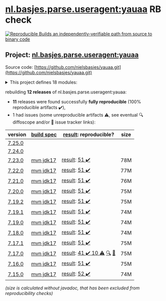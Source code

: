 [nl.basjes.parse.useragent:yauaa](https://central.sonatype.com/artifact/nl.basjes.parse.useragent/yauaa/versions) RB check
=======

[![Reproducible Builds](https://reproducible-builds.org/images/logos/rb.svg) an independently-verifiable path from source to binary code](https://reproducible-builds.org/)

## Project: [nl.basjes.parse.useragent:yauaa](https://central.sonatype.com/artifact/nl.basjes.parse.useragent/yauaa/versions)

Source code: [https://github.com/nielsbasjes/yauaa.git](https://github.com/nielsbasjes/yauaa.git)

<details><summary>This project defines 18 modules:</summary>

* [nl.basjes.parse.useragent:yauaa](https://central.sonatype.com/artifact/nl.basjes.parse.useragent/yauaa/7.23.0)
* [nl.basjes.parse.useragent:yauaa-beam](https://central.sonatype.com/artifact/nl.basjes.parse.useragent/yauaa-beam/7.23.0)
* [nl.basjes.parse.useragent:yauaa-beam-sql](https://central.sonatype.com/artifact/nl.basjes.parse.useragent/yauaa-beam-sql/7.23.0)
* [nl.basjes.parse.useragent:yauaa-drill](https://central.sonatype.com/artifact/nl.basjes.parse.useragent/yauaa-drill/7.23.0)
* [nl.basjes.parse.useragent:yauaa-elastic-udfs-parent](https://central.sonatype.com/artifact/nl.basjes.parse.useragent/yauaa-elastic-udfs-parent/7.23.0)
* [nl.basjes.parse.useragent:yauaa-elasticsearch](https://central.sonatype.com/artifact/nl.basjes.parse.useragent/yauaa-elasticsearch/7.23.0)
* [nl.basjes.parse.useragent:yauaa-elasticsearch-8](https://central.sonatype.com/artifact/nl.basjes.parse.useragent/yauaa-elasticsearch-8/7.23.0)
* [nl.basjes.parse.useragent:yauaa-flink](https://central.sonatype.com/artifact/nl.basjes.parse.useragent/yauaa-flink/7.23.0)
* [nl.basjes.parse.useragent:yauaa-flink-table](https://central.sonatype.com/artifact/nl.basjes.parse.useragent/yauaa-flink-table/7.23.0)
* [nl.basjes.parse.useragent:yauaa-hive](https://central.sonatype.com/artifact/nl.basjes.parse.useragent/yauaa-hive/7.23.0)
* [nl.basjes.parse.useragent:yauaa-logparser](https://central.sonatype.com/artifact/nl.basjes.parse.useragent/yauaa-logparser/7.23.0)
* [nl.basjes.parse.useragent:yauaa-nifi](https://central.sonatype.com/artifact/nl.basjes.parse.useragent/yauaa-nifi/7.23.0)
* [nl.basjes.parse.useragent:yauaa-nifi-parent](https://central.sonatype.com/artifact/nl.basjes.parse.useragent/yauaa-nifi-parent/7.23.0)
* [nl.basjes.parse.useragent:yauaa-parent](https://central.sonatype.com/artifact/nl.basjes.parse.useragent/yauaa-parent/7.23.0)
* [nl.basjes.parse.useragent:yauaa-snowflake](https://central.sonatype.com/artifact/nl.basjes.parse.useragent/yauaa-snowflake/7.23.0)
* [nl.basjes.parse.useragent:yauaa-trino](https://central.sonatype.com/artifact/nl.basjes.parse.useragent/yauaa-trino/7.23.0)
* [nl.basjes.parse.useragent:yauaa-udf-parent](https://central.sonatype.com/artifact/nl.basjes.parse.useragent/yauaa-udf-parent/7.23.0)
* [nl.basjes.parse.useragent:yauaa-webapp](https://central.sonatype.com/artifact/nl.basjes.parse.useragent/yauaa-webapp/7.23.0)
</details>

rebuilding **12 releases** of nl.basjes.parse.useragent:yauaa:
- **11** releases were found successfully **fully reproducible** (100% reproducible artifacts :heavy_check_mark:),
- 1 had issues (some unreproducible artifacts :warning:, see eventual :mag: diffoscope and/or :memo: issue tracker links):

| version | [build spec](/BUILDSPEC.md) | [result](https://reproducible-builds.org/docs/jvm/): reproducible? | size |
| -- | --------- | ------ | -- |
| [7.25.0](https://central.sonatype.com/artifact/nl.basjes.parse.useragent/yauaa/7.25.0/pom) | | | |
| [7.24.0](https://central.sonatype.com/artifact/nl.basjes.parse.useragent/yauaa/7.24.0/pom) | | | |
| [7.23.0](https://central.sonatype.com/artifact/nl.basjes.parse.useragent/yauaa/7.23.0/pom) | [mvn jdk17](yauaa-7.23.0.buildspec) | [result](yauaa-parent-7.23.0.buildinfo): [51 :heavy_check_mark: ](yauaa-parent-7.23.0.buildcompare) | 78M |
| [7.22.0](https://central.sonatype.com/artifact/nl.basjes.parse.useragent/yauaa/7.22.0/pom) | [mvn jdk17](yauaa-7.22.0.buildspec) | [result](yauaa-parent-7.22.0.buildinfo): [51 :heavy_check_mark: ](yauaa-parent-7.22.0.buildcompare) | 77M |
| [7.21.0](https://central.sonatype.com/artifact/nl.basjes.parse.useragent/yauaa/7.21.0/pom) | [mvn jdk17](yauaa-7.21.0.buildspec) | [result](yauaa-parent-7.21.0.buildinfo): [51 :heavy_check_mark: ](yauaa-parent-7.21.0.buildcompare) | 76M |
| [7.20.0](https://central.sonatype.com/artifact/nl.basjes.parse.useragent/yauaa/7.20.0/pom) | [mvn jdk17](yauaa-7.20.0.buildspec) | [result](yauaa-parent-7.20.0.buildinfo): [51 :heavy_check_mark: ](yauaa-parent-7.20.0.buildcompare) | 75M |
| [7.19.2](https://central.sonatype.com/artifact/nl.basjes.parse.useragent/yauaa/7.19.2/pom) | [mvn jdk17](yauaa-7.19.2.buildspec) | [result](yauaa-parent-7.19.2.buildinfo): [51 :heavy_check_mark: ](yauaa-parent-7.19.2.buildcompare) | 75M |
| [7.19.1](https://central.sonatype.com/artifact/nl.basjes.parse.useragent/yauaa/7.19.1/pom) | [mvn jdk17](yauaa-7.19.1.buildspec) | [result](yauaa-parent-7.19.1.buildinfo): [51 :heavy_check_mark: ](yauaa-parent-7.19.1.buildcompare) | 74M |
| [7.19.0](https://central.sonatype.com/artifact/nl.basjes.parse.useragent/yauaa/7.19.0/pom) | [mvn jdk17](yauaa-7.19.0.buildspec) | [result](yauaa-parent-7.19.0.buildinfo): [51 :heavy_check_mark: ](yauaa-parent-7.19.0.buildcompare) | 74M |
| [7.18.0](https://central.sonatype.com/artifact/nl.basjes.parse.useragent/yauaa/7.18.0/pom) | [mvn jdk17](yauaa-7.18.0.buildspec) | [result](yauaa-parent-7.18.0.buildinfo): [51 :heavy_check_mark: ](yauaa-parent-7.18.0.buildcompare) | 74M |
| [7.17.1](https://central.sonatype.com/artifact/nl.basjes.parse.useragent/yauaa/7.17.1/pom) | [mvn jdk17](yauaa-7.17.1.buildspec) | [result](yauaa-parent-7.17.1.buildinfo): [51 :heavy_check_mark: ](yauaa-parent-7.17.1.buildcompare) | 75M |
| [7.17.0](https://central.sonatype.com/artifact/nl.basjes.parse.useragent/yauaa/7.17.0/pom) | [mvn jdk17](yauaa-7.17.0.buildspec) | [result](yauaa-parent-7.17.0.buildinfo): [41 :heavy_check_mark:  10 :warning:](yauaa-parent-7.17.0.buildcompare) [:mag:](yauaa-parent-7.17.0.diffoscope) [:memo:](https://issues.apache.org/jira/browse/MNG-7750) | 75M |
| [7.16.0](https://central.sonatype.com/artifact/nl.basjes.parse.useragent/yauaa/7.16.0/pom) | [mvn jdk17](yauaa-7.16.0.buildspec) | [result](yauaa-parent-7.16.0.buildinfo): [51 :heavy_check_mark: ](yauaa-parent-7.16.0.buildcompare) | 75M |
| [7.15.0](https://central.sonatype.com/artifact/nl.basjes.parse.useragent/yauaa/7.15.0/pom) | [mvn jdk17](yauaa-7.15.0.buildspec) | [result](yauaa-parent-7.15.0.buildinfo): [52 :heavy_check_mark: ](yauaa-parent-7.15.0.buildcompare) | 74M |

<i>(size is calculated without javadoc, that has been excluded from reproducibility checks)</i>
